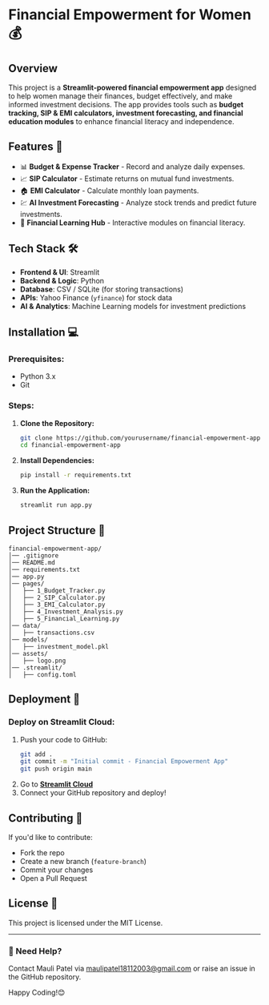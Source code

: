 # Financial Empowerment for Women 💰

## Overview
This project is a **Streamlit-powered financial empowerment app** designed to help women manage their finances, budget effectively, and make informed investment decisions. The app provides tools such as **budget tracking, SIP & EMI calculators, investment forecasting, and financial education modules** to enhance financial literacy and independence.

## Features 🚀
- 📊 **Budget & Expense Tracker** - Record and analyze daily expenses.
- 📈 **SIP Calculator** - Estimate returns on mutual fund investments.
- 🏠 **EMI Calculator** - Calculate monthly loan payments.
- 💹 **AI Investment Forecasting** - Analyze stock trends and predict future investments.
- 📖 **Financial Learning Hub** - Interactive modules on financial literacy.

## Tech Stack 🛠️
- **Frontend & UI**: Streamlit
- **Backend & Logic**: Python
- **Database**: CSV / SQLite (for storing transactions)
- **APIs**: Yahoo Finance (`yfinance`) for stock data
- **AI & Analytics**: Machine Learning models for investment predictions

## Installation 💻
### Prerequisites:
- Python 3.x
- Git

### Steps:
1. **Clone the Repository:**
   ```bash
   git clone https://github.com/yourusername/financial-empowerment-app.git
   cd financial-empowerment-app
   ```
2. **Install Dependencies:**
   ```bash
   pip install -r requirements.txt
   ```
3. **Run the Application:**
   ```bash
   streamlit run app.py
   ```

## Project Structure 📂
```
financial-empowerment-app/
│── .gitignore
│── README.md
│── requirements.txt
│── app.py
│── pages/
│   ├── 1_Budget_Tracker.py
│   ├── 2_SIP_Calculator.py
│   ├── 3_EMI_Calculator.py
│   ├── 4_Investment_Analysis.py
│   ├── 5_Financial_Learning.py
│── data/
│   ├── transactions.csv
│── models/
│   ├── investment_model.pkl
│── assets/
│   ├── logo.png
│── .streamlit/
│   ├── config.toml
```

## Deployment 🚀
### Deploy on Streamlit Cloud:
1. Push your code to GitHub:
   ```bash
   git add .
   git commit -m "Initial commit - Financial Empowerment App"
   git push origin main
   ```
2. Go to **[Streamlit Cloud](https://share.streamlit.io/)**
3. Connect your GitHub repository and deploy!

## Contributing 🤝
If you'd like to contribute:
- Fork the repo
- Create a new branch (`feature-branch`)
- Commit your changes
- Open a Pull Request

## License 📜
This project is licensed under the MIT License.

---

### 🔹 Need Help?
Contact Mauli Patel via maulipatel18112003@gmail.com or raise an issue in the GitHub repository.

Happy Coding!😊
